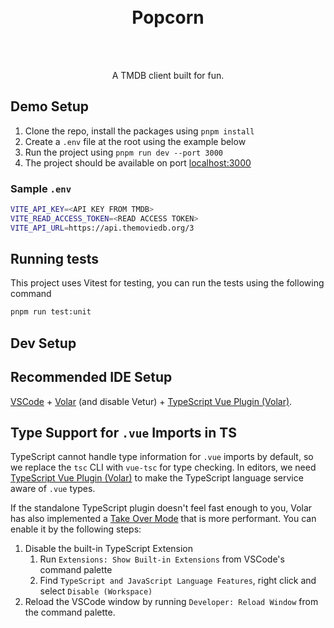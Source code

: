 <div align="center">
<br>
<br>
<h1>Popcorn</h1>
<br>
<br>
  <p>A TMDB client built for fun.</p>
</div>


## Demo Setup

1. Clone the repo, install the packages using `pnpm install`
2. Create a `.env` file at the root using the example below
3. Run the project using `pnpm run dev --port 3000`
4. The project should be available on port [localhost:3000](https://localhost:3000)

### Sample `.env`

```sh
VITE_API_KEY=<API KEY FROM TMDB>
VITE_READ_ACCESS_TOKEN=<READ ACCESS TOKEN>
VITE_API_URL=https://api.themoviedb.org/3
```

## Running tests

This project uses Vitest for testing, you can run the tests using the following command

```sh
pnpm run test:unit
```

## Dev Setup

## Recommended IDE Setup

[VSCode](https://code.visualstudio.com/) + [Volar](https://marketplace.visualstudio.com/items?itemName=Vue.volar) (and disable Vetur) + [TypeScript Vue Plugin (Volar)](https://marketplace.visualstudio.com/items?itemName=Vue.vscode-typescript-vue-plugin).

## Type Support for `.vue` Imports in TS

TypeScript cannot handle type information for `.vue` imports by default, so we replace the `tsc` CLI with `vue-tsc` for type checking. In editors, we need [TypeScript Vue Plugin (Volar)](https://marketplace.visualstudio.com/items?itemName=Vue.vscode-typescript-vue-plugin) to make the TypeScript language service aware of `.vue` types.

If the standalone TypeScript plugin doesn't feel fast enough to you, Volar has also implemented a [Take Over Mode](https://github.com/johnsoncodehk/volar/discussions/471#discussioncomment-1361669) that is more performant. You can enable it by the following steps:

1. Disable the built-in TypeScript Extension
    1) Run `Extensions: Show Built-in Extensions` from VSCode's command palette
    2) Find `TypeScript and JavaScript Language Features`, right click and select `Disable (Workspace)`
2. Reload the VSCode window by running `Developer: Reload Window` from the command palette.

